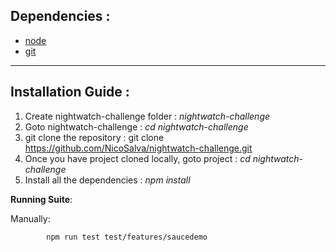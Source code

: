 ## Dependencies :

- [node](https://nodejs.org/en/download/)
- [git](https://git-scm.com/book/en/v2/Getting-Started-Installing-Git)

---

## Installation Guide :

1. Create nightwatch-challenge folder : _nightwatch-challenge_
2. Goto nightwatch-challenge : _cd nightwatch-challenge_
3. git clone the repository : git clone https://github.com/NicoSalva/nightwatch-challenge.git
4. Once you have project cloned locally, goto project : _cd nightwatch-challenge_
5. Install all the dependencies : _npm install_

**Running Suite**:

Manually:

            npm run test test/features/saucedemo
